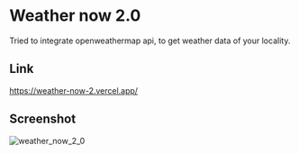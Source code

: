 # Weather now 2.0

Tried to integrate openweathermap api, to get weather data of your locality.

## Link
https://weather-now-2.vercel.app/

## Screenshot

![weather_now_2_0](https://github.com/sriram23/weather-now-2.0/assets/18396996/b6c50852-50a3-4e85-8328-aa873ab0dda8)
